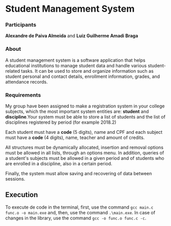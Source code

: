 # Student Management System
### Participants
**Alexandre de Paiva Almeida** and **Luiz Guilherme Amadi Braga**

### About
A student management system is a software application that helps educational institutions to manage student data and handle various student-related tasks. It can be used to store and organize information such as student personal and contact details, enrollment information, grades, and attendance records.

### Requirements
My group have been assigned to make a registration system in your college subjects, which the most important system entities are: **student** and **discipline**.Your system must be able to store a list of students and the list of disciplines registered by period (for example 2018.2)

Each student must have a **code** (5 digits), name and CPF and each subject must have a **code** (4 digits), name, teacher and amount of credits.

All structures must be dynamically allocated, insertion and removal options must be allowed in all lists, through an options menu. In addition, queries of a student's subjects must be allowed in a given period and of students who are enrolled in a discipline, also in a certain period.

Finally, the system must allow saving and recovering of data between sessions.

## Execution
To execute de code in the terminal, first, use the command `gcc main.c func.o -o main.exe` and, then, use the command `.\main.exe`. In case of changes in the library, use the command `gcc -o func.o func.c -c`.
